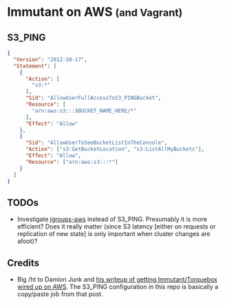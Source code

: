 # Immutant on AWS <small>(and Vagrant)</small>


## S3_PING

```json
{
  "Version": "2012-10-17",
  "Statement": [
    {
      "Action": [
        "s3:*"
      ],
      "Sid": "AllowUserFullAccessToS3_PINGBucket",
      "Resource": [
        "arn:aws:s3:::$BUCKET_NAME_HERE/*"
      ],
      "Effect": "Allow"
    },
    {
      "Sid": "AllowUserToSeeBucketListInTheConsole",
      "Action": ["s3:GetBucketLocation", "s3:ListAllMyBuckets"],
      "Effect": "Allow",
      "Resource": ["arn:aws:s3:::*"]
    }
  ]
}
```

## TODOs

* Investigate [jgroups-aws](https://github.com/meltmedia/jgroups-aws) instead of
  S3_PING. Presumably it is more efficient? Does it really matter (since S3
  latency [either on requests or replication of new state] is only important
  when cluster changes are afoot)?

## Credits

* Big /ht to Damion Junk and [his writeup of getting Immutant/Torquebox wired up
  on AWS](http://damionjunk.com/2013/05/20/awsimmutantclustering/). The S3_PING
  configuration in this repo is basically a copy/paste job from that post.

